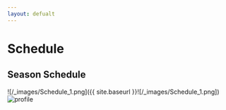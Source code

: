 ```yaml
---
layout: defualt
---
```


# Schedule

## Season Schedule

![/_images/Schedule_1.png]({{ site.baseurl }}![/_images/Schedule_1.png])
![profile](_images/profile.jpg)
